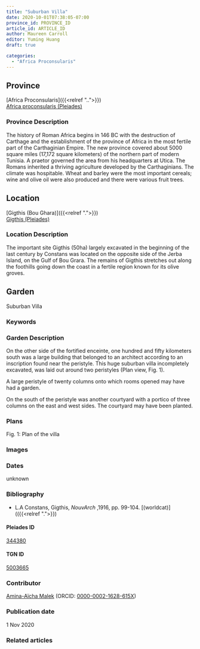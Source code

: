 ```yaml
---
title: "Suburban Villa"
date: 2020-10-01T07:38:05-07:00
province_id: PROVINCE_ID
article_id: ARTICLE_ID
author: Maureen Carroll
editor: Yuming Huang
draft: true

categories:
  - "Africa Proconsularis"
---
```


## Province
[Africa Proconsularis]({{<relref "..">}}) \
[Africa proconsularis (Pleiades)](https://pleiades.stoa.org/places/991341)

### Province Description
The history of Roman Africa begins in 146 BC with the destruction of Carthage and the establishment of the province of Africa in the most fertile part of the Carthaginian Empire.  The new province covered about 5000 square miles (17,172 square kilometers) of the northern part of modern Tunisia.  A praetor governed the area from his headquarters at Utica.  The Romans inherited a thriving agriculture developed by the Carthaginians.  The climate was hospitable.  Wheat and barley were the most important cereals; wine and olive oil were also produced and there were various fruit trees.

## Location

[Gigthis (Bou Ghara)]({{<relref ".">}}) \
[Gigthis (Pleiades)](https://pleiades.stoa.org/places/344380)

### Location Description
The important site Gigthis (50ha) largely excavated in the beginning of the last century by Constans was located on the opposite side of the Jerba Island, on the Gulf of Bou Grara. The remains of Gigthis stretches out along the foothills going down the coast in a fertile region known for its olive groves.

<!--## Sublocation-->

<!--
[AREA WITHIN LOCATION, LIKE “PALATINE HILL”](GEOREFERENCE LINK)
A sublocation is any area larger than an individual garden, but located within a location. I would always try to include a link to a controlled vocabulary here if possible. This ID may well be different from the Garden ID, e.g., Pompeii versus a Garden in one of the houses which has its own Pleiades ID.
-->

<!--### Sublocation Description-->

<!-- DESCRIPTION -->

## Garden
Suburban Villa

### Keywords
<!-- [urban villas](#) -->

### Garden Description
On the other side of the fortified enceinte, one hundred and fifty kilometers south was a large building that belonged to an architect according to an inscription found near the peristyle.
This huge suburban villa incompletely excavated, was laid out around two peristyles (Plan view, Fig. 1).

A large peristyle of twenty columns onto which rooms opened may have had a garden.

On the south of the peristyle was another courtyard with a portico of three columns on the east and west sides. The courtyard may have been planted.



<!--### Maps-->

<!--
{{< figure src="IMG_URL" alt="ALT_TEXT" title="CAPTION" >}}
-->

### Plans
Fig. 1: Plan of the villa

<!--{{< figure src="../images/cologne_atrium_plan1_EUR_GI_ColClaAA_Ah_carroll.jpg" alt="Plan of the Atrium House at Colonia Claudia Ara Agrippinensium (Cologne); rights statement" title="Plan 1: Plan of the so-called 'atrium house' with an apsidal pool (P) in its garden courtyard (G). Adapted from Precht 1971, fig. 2. (Rights statement)" >}}-->

### Images

<!--
{{< figure src="IMG_URL" alt="ALT_TEXT" title="CAPTION" >}}
-->

### Dates
unknown

### Bibliography
-  L.A Constans, Gigthis, *NouvArch* ,1916, pp. 99-104. [(worldcat)](({{<relref ".">}})


<!--#### Periodo ID-->

<!-- [PERIODO_ID](https://pleiades.stoa.org/places/PLEIADES_ID) -->

#### Pleiades ID
[344380](https://pleiades.stoa.org/places/344380)

#### TGN ID
[5003665](http://vocab.getty.edu/page/tgn/5003665)

### Contributor
[Amina-Aïcha Malek](link) (ORCID: [0000-0002-1628-615X](https://orcid.org/0000-0002-1628-615X))

### Publication date
1 Nov 2020

### Related articles
